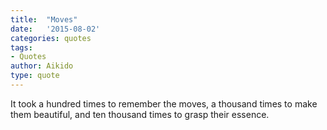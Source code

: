 ```yaml
---
title:  "Moves"
date:   '2015-08-02'
categories: quotes
tags:
- Quotes
author: Aikido
type: quote
---
```


It took a hundred times to remember the moves, a thousand times to make them beautiful, and ten thousand times to grasp their essence.
